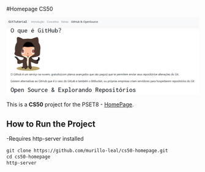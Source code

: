 #Homepage CS50

![](imgs/demo.png)


This is a **CS50** project for the PSET8 - [HomePage](https://cs50.harvard.edu/x/2020/tracks/web/homepage).

## How to Run the Project
-Requires http-server installed

```
git clone https://github.com/murillo-leal/cs50-homepage.git
cd cs50-homepage
http-server
```